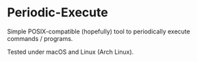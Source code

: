 # Periodic-Execute
Simple POSIX-compatible (hopefully) tool to periodically execute commands / programs.

Tested under macOS and Linux (Arch Linux).

